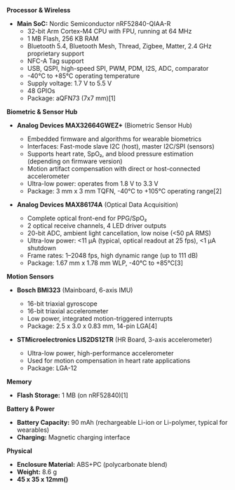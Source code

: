 **Processor & Wireless**
- **Main SoC:** Nordic Semiconductor nRF52840-QIAA-R
    - 32-bit Arm Cortex-M4 CPU with FPU, running at 64 MHz
    - 1 MB Flash, 256 KB RAM
    - Bluetooth 5.4, Bluetooth Mesh, Thread, Zigbee, Matter, 2.4 GHz proprietary support
    - NFC-A Tag support
    - USB, QSPI, high-speed SPI, PWM, PDM, I2S, ADC, comparator
    - -40°C to +85°C operating temperature
    - Supply voltage: 1.7 V to 5.5 V
    - 48 GPIOs
    - Package: aQFN73 (7x7 mm)[1]

**Biometric & Sensor Hub**
- **Analog Devices MAX32664GWEZ+** (Biometric Sensor Hub)
    - Embedded firmware and algorithms for wearable biometrics
    - Interfaces: Fast-mode slave I2C (host), master I2C/SPI (sensors)
    - Supports heart rate, SpO₂, and blood pressure estimation (depending on firmware version)
    - Motion artifact compensation with direct or host-connected accelerometer
    - Ultra-low power: operates from 1.8 V to 3.3 V
    - Package: 3 mm x 3 mm TQFN, -40°C to +105°C operating range[2]

- **Analog Devices MAX86174A** (Optical Data Acquisition)
    - Complete optical front-end for PPG/SpO₂
    - 2 optical receive channels, 4 LED driver outputs
    - 20-bit ADC, ambient light cancellation, low noise (<50 pA RMS)
    - Ultra-low power: <11 μA (typical, optical readout at 25 fps), <1 μA shutdown
    - Frame rates: 1–2048 fps, high dynamic range (up to 111 dB)
    - Package: 1.67 mm x 1.78 mm WLP, -40°C to +85°C[3]

**Motion Sensors**
- **Bosch BMI323** (Mainboard, 6-axis IMU)
    - 16-bit triaxial gyroscope
    - 16-bit triaxial accelerometer
    - Low power, integrated motion-triggered interrupts
    - Package: 2.5 x 3.0 x 0.83 mm, 14-pin LGA[4]

- **STMicroelectronics LIS2DS12TR** (HR Board, 3-axis accelerometer)
    - Ultra-low power, high-performance accelerometer
    - Used for motion compensation in heart rate applications
    - Package: LGA-12

**Memory**
- **Flash Storage:** 1 MB (on nRF52840)[1]

**Battery & Power**
- **Battery Capacity:** 90 mAh (rechargeable Li-ion or Li-polymer, typical for wearables)
- **Charging:** Magnetic charging interface

**Physical**
- **Enclosure Material:** ABS+PC (polycarbonate blend)
- **Weight:** 8.6 g
- **45 x 35 x 12mm()**